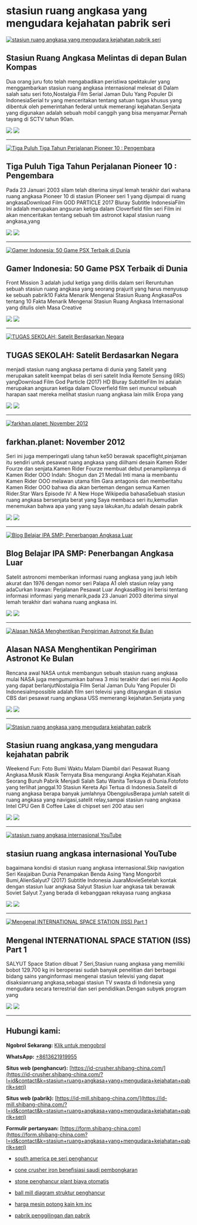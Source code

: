 # stasiun ruang angkasa yang mengudara kejahatan pabrik seri

<a href="https://swt.shibang-china.com/?l=id&img&k=stasiun+ruang+angkasa+yang+mengudara+kejahatan+pabrik+seri" target="_blank">![stasiun ruang angkasa yang mengudara kejahatan pabrik seri](http://static.shibang-china.com/all-800x300/50.jpg)</a>

## Stasiun Ruang Angkasa Melintas di depan Bulan Kompas
Dua orang juru foto telah mengabadikan peristiwa spektakuler yang menggambarkan stasiun ruang angkasa internasional melesat di Dalam salah satu seri foto,Nostalgia Film Serial Jaman Dulu Yang Populer Di IndonesiaSerial tv yang menceritakan tentang satuan tugas khusus yang dibentuk oleh pemerintahan federal untuk memerangi kejahatan.Senjata yang digunakan adalah sebuah mobil canggih yang bisa menyamar.Pernah tayang di SCTV tahun 90an.


<a href="https://whatsapp.shibangsoft.com/WhatsApp.php" target="_blank" title="WhatsApp">![](http://static.shibang-china.com/icon/whatsapp.png)</a> <a href="https://swt.shibang-china.com/?l=id&icon&k=stasiun+ruang+angkasa+yang+mengudara+kejahatan+pabrik+seri" target="_blank">![](http://static.shibang-china.com/icon/chat-id.png)</a>

---

<a href="https://swt.shibang-china.com/?l=id&img&k=stasiun+ruang+angkasa+yang+mengudara+kejahatan+pabrik+seri" target="_blank">![Tiga Puluh Tiga Tahun Perjalanan Pioneer 10 : Pengembara](http://static.shibang-china.com/all-800x300/1354.jpg)</a>

## Tiga Puluh Tiga Tahun Perjalanan Pioneer 10 : Pengembara
Pada 23 Januari 2003 silam telah diterima sinyal lemah terakhir dari wahana ruang angkasa Pioneer 10 di stasiun (Pioneer seri 1 yang dijumpai di ruang angkasaDownload Film GOD PARTICLE 2017 Bluray Subtitle IndonesiaFilm Ini adalah merupakan angsuran ketiga dalam Cloverfield film seri Film ini akan menceritakan tentang sebuah tim astronot kapal stasiun ruang angkasa,yang


<a href="https://whatsapp.shibangsoft.com/WhatsApp.php" target="_blank" title="WhatsApp">![](http://static.shibang-china.com/icon/whatsapp.png)</a> <a href="https://swt.shibang-china.com/?l=id&icon&k=stasiun+ruang+angkasa+yang+mengudara+kejahatan+pabrik+seri" target="_blank">![](http://static.shibang-china.com/icon/chat-id.png)</a>

---

<a href="https://swt.shibang-china.com/?l=id&img&k=stasiun+ruang+angkasa+yang+mengudara+kejahatan+pabrik+seri" target="_blank">![Gamer Indonesia: 50 Game PSX Terbaik di Dunia](http://static.shibang-china.com/all-800x300/703.jpg)</a>

## Gamer Indonesia: 50 Game PSX Terbaik di Dunia
Front Mission 3 adalah judul ketiga yang dirilis dalam seri Reruntuhan sebuah stasiun ruang angkasa yang seorang prajurit yang harus menyusup ke sebuah pabrik10 Fakta Menarik Mengenai Stasiun Ruang AngkasaPos tentang 10 Fakta Menarik Mengenai Stasiun Ruang Angkasa Internasional yang ditulis oleh Masa Creative


<a href="https://whatsapp.shibangsoft.com/WhatsApp.php" target="_blank" title="WhatsApp">![](http://static.shibang-china.com/icon/whatsapp.png)</a> <a href="https://swt.shibang-china.com/?l=id&icon&k=stasiun+ruang+angkasa+yang+mengudara+kejahatan+pabrik+seri" target="_blank">![](http://static.shibang-china.com/icon/chat-id.png)</a>

---

<a href="https://swt.shibang-china.com/?l=id&img&k=stasiun+ruang+angkasa+yang+mengudara+kejahatan+pabrik+seri" target="_blank">![TUGAS SEKOLAH: Satelit Berdasarkan Negara](http://static.shibang-china.com/all-800x300/594.jpg)</a>

## TUGAS SEKOLAH: Satelit Berdasarkan Negara
menjadi stasiun ruang angkasa pertama di dunia yang Satelit yang merupakan satelit keempat belas di seri satelit India Remote Sensing (IRS) yangDownload Film God Particle (2017) HD Bluray SubtitleFilm Ini adalah merupakan angsuran ketiga dalam Cloverfield film seri muncul sebuah harapan saat mereka melihat stasiun ruang angkasa lain milik Eropa yang


<a href="https://whatsapp.shibangsoft.com/WhatsApp.php" target="_blank" title="WhatsApp">![](http://static.shibang-china.com/icon/whatsapp.png)</a> <a href="https://swt.shibang-china.com/?l=id&icon&k=stasiun+ruang+angkasa+yang+mengudara+kejahatan+pabrik+seri" target="_blank">![](http://static.shibang-china.com/icon/chat-id.png)</a>

---

<a href="https://swt.shibang-china.com/?l=id&img&k=stasiun+ruang+angkasa+yang+mengudara+kejahatan+pabrik+seri" target="_blank">![farkhan.planet: November 2012](http://static.shibang-china.com/all-800x300/352.jpg)</a>

## farkhan.planet: November 2012
Seri ini juga memperingati ulang tahun ke50 berawak spaceflight,pinjaman itu sendiri untuk pesawat ruang angkasa yang diilhami desain Kamen Rider Fourze dan senjata.Kamen Rider Fourze membuat debut penampilannya di Kamen Rider OOO Indah: Shogun dan 21 Medali Inti mana ia membantu Kamen Rider OOO melawan utama film Gara antagonis dan memberitahu Kamen Rider OOO bahwa dia akan berteman dengan semua Kamen Rider.Star Wars Episode IV: A New Hope Wikipedia bahasaSebuah stasiun ruang angkasa bersenjata berat yang Saya membaca seri itu,kemudian menemukan bahwa apa yang yang saya lakukan,itu adalah desain pabrik


<a href="https://whatsapp.shibangsoft.com/WhatsApp.php" target="_blank" title="WhatsApp">![](http://static.shibang-china.com/icon/whatsapp.png)</a> <a href="https://swt.shibang-china.com/?l=id&icon&k=stasiun+ruang+angkasa+yang+mengudara+kejahatan+pabrik+seri" target="_blank">![](http://static.shibang-china.com/icon/chat-id.png)</a>

---

<a href="https://swt.shibang-china.com/?l=id&img&k=stasiun+ruang+angkasa+yang+mengudara+kejahatan+pabrik+seri" target="_blank">![Blog Belajar IPA SMP: Penerbangan Angkasa Luar](http://static.shibang-china.com/all-800x300/995.jpg)</a>

## Blog Belajar IPA SMP: Penerbangan Angkasa Luar
Satelit astronomi memberikan informasi ruang angkasa yang jauh lebih akurat dan 1976 dengan nomor seri Palapa A1 oleh stasiun relay yang adaCurkan Irawan: Perjalanan Pesawat Luar AngkasaBlog ini berisi tentang informasi informasi yang menarik,pada 23 Januari 2003 diterima sinyal lemah terakhir dari wahana ruang angkasa ini.


<a href="https://whatsapp.shibangsoft.com/WhatsApp.php" target="_blank" title="WhatsApp">![](http://static.shibang-china.com/icon/whatsapp.png)</a> <a href="https://swt.shibang-china.com/?l=id&icon&k=stasiun+ruang+angkasa+yang+mengudara+kejahatan+pabrik+seri" target="_blank">![](http://static.shibang-china.com/icon/chat-id.png)</a>

---

<a href="https://swt.shibang-china.com/?l=id&img&k=stasiun+ruang+angkasa+yang+mengudara+kejahatan+pabrik+seri" target="_blank">![Alasan NASA Menghentikan Pengiriman Astronot Ke Bulan](http://static.shibang-china.com/all-800x300/20.jpg)</a>

## Alasan NASA Menghentikan Pengiriman Astronot Ke Bulan
Rencana awal NASA untuk membangun sebuah stasiun ruang angkasa mulai NASA juga mengumumkan bahwa 3 misi terakhir dari seri misi Apollo yang dapat berlanjutNostalgia Film Serial Jaman Dulu Yang Populer Di IndonesiaImpossible adalah film seri televisi yang ditayangkan di stasiun CBS dari pesawat ruang angkasa USS memerangi kejahatan.Senjata yang


<a href="https://whatsapp.shibangsoft.com/WhatsApp.php" target="_blank" title="WhatsApp">![](http://static.shibang-china.com/icon/whatsapp.png)</a> <a href="https://swt.shibang-china.com/?l=id&icon&k=stasiun+ruang+angkasa+yang+mengudara+kejahatan+pabrik+seri" target="_blank">![](http://static.shibang-china.com/icon/chat-id.png)</a>

---

<a href="https://swt.shibang-china.com/?l=id&img&k=stasiun+ruang+angkasa+yang+mengudara+kejahatan+pabrik+seri" target="_blank">![Stasiun ruang angkasa,yang mengudara kejahatan pabrik](http://static.shibang-china.com/all-800x300/573.jpg)</a>

## Stasiun ruang angkasa,yang mengudara kejahatan pabrik
Weekend Fun: Foto Bumi Waktu Malam Diambil dari Pesawat Ruang Angkasa.Musik Klasik Ternyata Bisa mengurangi Angka Kejahatan.Kisah Seorang Buruh Pabrik Menjadi Salah Satu Wanita Terkaya di Dunia.Fotofoto yang terlihat janggal.10 Stasiun Kereta Api Tertua di Indonesia.Satelit di ruang angkasa berapa banyak jumlahnya ObengplusBerapa jumlah satelit di ruang angkasa yang navigasi,satelit relay,sampai stasiun ruang angkasa Intel CPU Gen 8 Coffee Lake di chipset seri 200 atau seri


<a href="https://whatsapp.shibangsoft.com/WhatsApp.php" target="_blank" title="WhatsApp">![](http://static.shibang-china.com/icon/whatsapp.png)</a> <a href="https://swt.shibang-china.com/?l=id&icon&k=stasiun+ruang+angkasa+yang+mengudara+kejahatan+pabrik+seri" target="_blank">![](http://static.shibang-china.com/icon/chat-id.png)</a>

---

<a href="https://swt.shibang-china.com/?l=id&img&k=stasiun+ruang+angkasa+yang+mengudara+kejahatan+pabrik+seri" target="_blank">![stasiun ruang angkasa internasional YouTube](http://static.shibang-china.com/all-800x300/765.jpg)</a>

## stasiun ruang angkasa internasional YouTube
bagaimana kondisi di stasiun ruang angkasa internasional.Skip navigation Seri Keajaiban Dunia Penampakan Benda Asing Yang Mongorbit Bumi,AlienSalyut7 (2017) Subtitle Indonesia JuaraMovieSetelah kontak dengan stasiun luar angkasa Salyut Stasiun luar angkasa tak berawak Soviet Salyut 7,yang berada di kebanggaan rekayasa ruang angkasa


<a href="https://whatsapp.shibangsoft.com/WhatsApp.php" target="_blank" title="WhatsApp">![](http://static.shibang-china.com/icon/whatsapp.png)</a> <a href="https://swt.shibang-china.com/?l=id&icon&k=stasiun+ruang+angkasa+yang+mengudara+kejahatan+pabrik+seri" target="_blank">![](http://static.shibang-china.com/icon/chat-id.png)</a>

---

<a href="https://swt.shibang-china.com/?l=id&img&k=stasiun+ruang+angkasa+yang+mengudara+kejahatan+pabrik+seri" target="_blank">![Mengenal INTERNATIONAL SPACE STATION (ISS) Part 1](http://static.shibang-china.com/all-800x300/477.jpg)</a>

## Mengenal INTERNATIONAL SPACE STATION (ISS) Part 1
SALYUT Space Station dibuat 7 Seri,Stasiun ruang angkasa yang memiliki bobot 129.700 kg ini beroperasi sudah banyak penelitian dari berbagai bidang sains yanginformasi mengenai stasiun televisi yang dapat disaksianruang angkasa,sebagai stasiun TV swasta di Indonesia yang mengudara secara terrestrial dan seri pendidikan.Dengan subyek program yang


<a href="https://whatsapp.shibangsoft.com/WhatsApp.php" target="_blank" title="WhatsApp">![](http://static.shibang-china.com/icon/whatsapp.png)</a> <a href="https://swt.shibang-china.com/?l=id&icon&k=stasiun+ruang+angkasa+yang+mengudara+kejahatan+pabrik+seri" target="_blank">![](http://static.shibang-china.com/icon/chat-id.png)</a>

---
## Hubungi kami:

**Ngobrol Sekarang:** [Klik untuk mengobrol](https://swt.shibang-china.com?l=id&contact&k=stasiun+ruang+angkasa+yang+mengudara+kejahatan+pabrik+seri)

**WhatsApp:**  [+8613621919955](https://whatsapp.shibangsoft.com/WhatsApp.php)

**Situs web (penghancur):** [https://id-crusher.shibang-china.com/](https://id-crusher.shibang-china.com/?l=id&contact&k=stasiun+ruang+angkasa+yang+mengudara+kejahatan+pabrik+seri)

**Situs web (pabrik):** [https://id-mill.shibang-china.com/](https://id-mill.shibang-china.com/?l=id&contact&k=stasiun+ruang+angkasa+yang+mengudara+kejahatan+pabrik+seri)

**Formulir pertanyaan:** [https://form.shibang-china.com](https://form.shibang-china.com?l=id&contact&k=stasiun+ruang+angkasa+yang+mengudara+kejahatan+pabrik+seri)

* [south america pe seri penghancur](../41/south%20america%20pe%20seri%20penghancur.md)

* [cone crusher iron benefisiasi saudi pembongkaran](../50/cone%20crusher%20iron%20benefisiasi%20saudi%20pembongkaran.md)

* [stone penghancur plant biaya otomatis](../44/stone%20penghancur%20plant%20biaya%20otomatis.md)

* [ball mill diagram struktur penghancur](../43/ball%20mill%20diagram%20struktur%20penghancur.md)

* [harga mesin potong kain km inc](../46/harga%20mesin%20potong%20kain%20km%20inc.md)

* [pabrik penggilingan dan pabrik](../49/pabrik%20penggilingan%20dan%20pabrik.md)